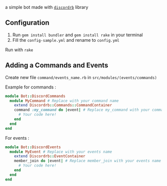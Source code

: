 a simple bot made with <a href="https://github.com/shardlab/discordrb">`discordrb`</a> library
## Configuration
1. Run `gem install bundler` and `gem install rake` in your terminal
2. Fill the `config-sample.yml` and rename to `config.yml`

Run with `rake`

## Adding a Commands and Events
Create new file `command/events_name.rb` in `src/modules/(events/commands)`

Example for commands :
```rb
module Bot::DiscordCommands
  module MyCommand # Replace with your command name
    extend Discordrb::Commands::CommandContainer
    command :my_command do |event| # Replace my_command with your commands name
      # Your code here!
    end
  end
end
```
For events :
```rb
module Bot::DiscordEvents
  module MyEvent # Replace with your events name
    extend Discordrb::EventContainer
    member_join do |event| # Replace member_join with your events name
      # Your code here!
    end
  end
end
```
